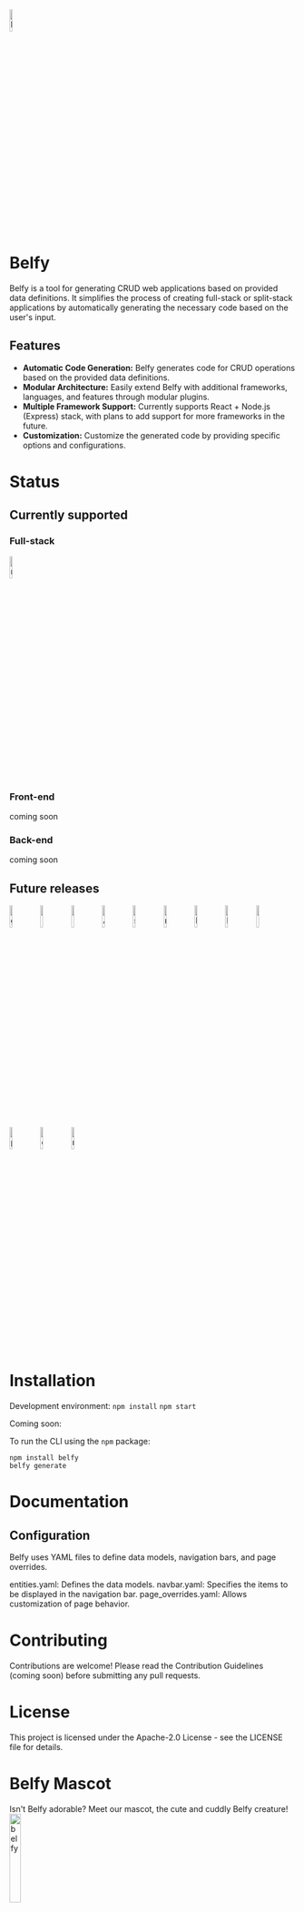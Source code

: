 
<img width="10%" alt="belfy" src="https://github.com/utopiops/belfy/assets/15846333/1686367e-2000-4dcc-a4f5-14b6351a29d3"/> 

# Belfy

Belfy is a tool for generating CRUD web applications based on provided data definitions. It simplifies the process of creating full-stack or split-stack applications by automatically generating the necessary code based on the user's input.

## Features

- **Automatic Code Generation:** Belfy generates code for CRUD operations based on the provided data definitions.
- **Modular Architecture:** Easily extend Belfy with additional frameworks, languages, and features through modular plugins.
- **Multiple Framework Support:** Currently supports React + Node.js (Express) stack, with plans to add support for more frameworks in the future.
- **Customization:** Customize the generated code by providing specific options and configurations.


# Status

## Currently supported

### Full-stack

<img width="10%" alt="node" src="https://user-images.githubusercontent.com/15846333/166142689-ddcd042c-418a-4336-ab27-76c156f3bb67.png" />

### Front-end
coming soon

### Back-end
coming soon


## Future releases


<img width="10%" alt="go" src="https://user-images.githubusercontent.com/15846333/166142724-c6bd4b2a-8204-4283-a521-33703ca8977a.png" /> 
<img width="10%" src="https://user-images.githubusercontent.com/15846333/166142296-8e1c68de-601b-46de-8a9f-dd0c451129b9.png" /> <img width="10%" src="https://user-images.githubusercontent.com/15846333/166142313-828d6a84-2d76-41d5-abe7-b0595d022eac.png" /> <img width="10%" alt="Angular" src="https://user-images.githubusercontent.com/15846333/166142526-ea89df14-3af9-4e43-b9de-d391efc5df51.png" /> <img width="10%" alt="svelte" src="https://user-images.githubusercontent.com/15846333/166142628-efdca347-9ec4-42db-82a1-2ac9bd9c1ad0.png"/> 
<img width="10%" alt="node" src="https://user-images.githubusercontent.com/15846333/166142689-ddcd042c-418a-4336-ab27-76c156f3bb67.png" />
<img width="10%" alt="Next" src="https://user-images.githubusercontent.com/15846333/166142563-6bc6b8c9-c914-4685-8ca4-7b8cc3509f8f.png" /> <img width="10%" alt="Nuxt" src="https://user-images.githubusercontent.com/15846333/166142496-abdc74e9-2985-4c89-872f-d35e77bb64cc.png" />
<img width="10%" src="https://user-images.githubusercontent.com/15846333/166142706-b82590f6-b73a-4eb3-96c3-956c38ca3c8d.png" /> <img width="10%" alt="php" src="https://user-images.githubusercontent.com/15846333/166142808-7cee080b-f870-4806-b5ed-665045c9c030.png" /> <img width="10%" alt="c#" src="https://user-images.githubusercontent.com/15846333/166142851-05492ac9-122c-46cd-bf96-560f49319df5.png" /> <img width="10%" alt="rust" src="https://user-images.githubusercontent.com/15846333/166142779-8f7389c2-56ce-4f8a-97c7-3420e7a6b189.png" />


# Installation

Development environment:
`npm install`
`npm start`



Coming soon:

To run the CLI using the `npm` package:

```
npm install belfy
belfy generate
```

# Documentation
## Configuration
Belfy uses YAML files to define data models, navigation bars, and page overrides.

entities.yaml: Defines the data models.
navbar.yaml: Specifies the items to be displayed in the navigation bar.
page_overrides.yaml: Allows customization of page behavior.

# Contributing
Contributions are welcome! Please read the Contribution Guidelines (coming soon) before submitting any pull requests.


# License

This project is licensed under the Apache-2.0 License - see the LICENSE file for details.

# Belfy Mascot

Isn't Belfy adorable? Meet our mascot, the cute and cuddly Belfy creature!
<img width="20%" alt="belfy" src="https://github.com/utopiops/belfy/assets/15846333/5c94a815-8fc4-4bc8-9d89-cc37b588d351" /> 

